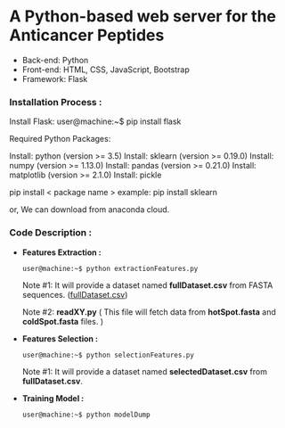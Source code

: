 # A Python-based web server for the Anticancer Peptides
- Back-end: Python
- Front-end: HTML, CSS, JavaScript, Bootstrap
- Framework: Flask

### Installation Process :
  Install Flask: 
  user@machine:~$ pip install flask

  Required Python Packages:

  Install: python (version >= 3.5)
  Install: sklearn (version >= 0.19.0)
  Install: numpy (version >= 1.13.0)
  Install: pandas (version >= 0.21.0)
  Install: matplotlib (version >= 2.1.0)
  Install: pickle

  pip install < package name >
  example: pip install sklearn

  or, We can download from anaconda cloud.


### Code Description :
- **Features Extraction :**
  ```console
  user@machine:~$ python extractionFeatures.py
  ```
  Note #1: It will provide a dataset named **fullDataset.csv** from FASTA sequences.
  ([fullDataset.csv](https://drive.google.com/file/d/1-DHKnHMcVDZATUYZ8BwQzdLUAWQJRxyg/))

  Note #2: **readXY.py** ( This file will fetch data from **hotSpot.fasta** and **coldSpot.fasta** files. )


- **Features Selection :**
  ```console
  user@machine:~$ python selectionFeatures.py
  ```
  Note #1: It will provide a dataset named **selectedDataset.csv** from **fullDataset.csv**.


- **Training Model :**
  ``` console
  user@machine:~$ python modelDump
